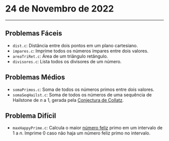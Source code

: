 # 24 de Novembro de 2022

---

## Problemas Fáceis

- `dist.c`: Distância entre dois pontos em um plano cartesiano.
- `impares.c`: Imprime todos os números ímpares entre dois valores.
- `areaTriRet.c`: Área de um triângulo retângulo.
- `divisores.c`: Lista todos os divisores de um número.


## Problemas Médios

- `somaPrimos.c`: Soma de todos os números primos entre dois valores.
- `somaSeqHailst.c`: Soma de todos os números de uma sequência de Hailstone de _n_ a 1, gerada pela [Conjectura de Collatz](https://en.wikipedia.org/wiki/Collatz_conjecture).


## Problema Difícil

- `maxHappyPrime.c`: Calcula o maior [número feliz](https://en.wikipedia.org/wiki/Happy_number) primo em um intervalo de 1 a _n_. Imprime 0 caso não haja um número feliz primo no intervalo.
